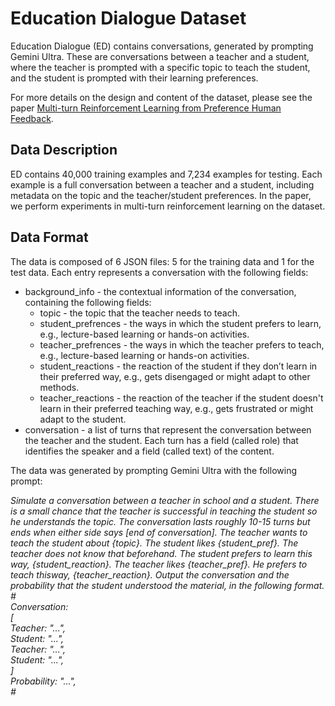# Education Dialogue Dataset

Education Dialogue (ED) contains conversations, generated by prompting Gemini Ultra.
These are conversations between a teacher and a student, where the teacher is prompted with a specific topic to teach the student, and the student is prompted with their learning preferences.

For more details on the design and content of the dataset, please see the paper [Multi-turn Reinforcement Learning from Preference Human Feedback](https://arxiv.org/abs/2405.14655).

## Data Description

ED contains 40,000 training examples and 7,234 examples for testing.
Each example is a full conversation between a teacher and a student, including metadata on the topic and the teacher/student preferences.
In the paper, we perform experiments in multi-turn reinforcement learning on the dataset.

## Data Format

The data is composed of 6 JSON files: 5 for the training data and 1 for the test data. Each entry represents a conversation with the following fields:
* background_info - the contextual information of the conversation, containing the following fields:
  * topic -  the topic that the teacher needs to teach.
  * student_prefrences - the ways in which the student prefers to learn, e.g., lecture-based learning or hands-on activities.
  * teacher_prefrences - the ways in which the teacher prefers to teach, e.g., lecture-based learning or hands-on activities.
  * student_reactions - the reaction of the student if they don’t learn in their preferred way, e.g., gets disengaged or might adapt to other methods.
  * teacher_reactions - the reaction of the teacher if the student doesn't learn in their preferred teaching way, e.g., gets frustrated or might adapt to the student.
* conversation - a list of turns that represent the conversation between the teacher and the student. Each turn has a field (called role) that identifies the speaker and a field (called text) of the content.

The data was generated by prompting Gemini Ultra with the following prompt:

*Simulate a conversation between a teacher in school and a student.
There is a small chance that the teacher is successful in teaching the student so he understands the topic.
The conversation lasts roughly 10-15 turns but ends when either side says \[end of conversation\].
The teacher wants to teach the student about {topic}.  The student likes {student_pref}.  The teacher does not know that beforehand. The student prefers to learn this way, {student_reaction}. The teacher likes {teacher_pref}.  He prefers to teach thisway, {teacher_reaction}.  Output the conversation and the probability that the student understood the material, in the following format.\
\#\
Conversation:\
\[\
   Teacher:  "...",\
   Student:  "...",\
   Teacher:  "...",\
   Student:  "...",\
\]\
Probability:  "...",\
\#*
